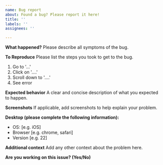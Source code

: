 ```yaml
---
name: Bug report
about: Found a bug? Please report it here!
title: ''
labels: ''
assignees: ''

---
```


**What happened?**
Please describe all symptoms of the bug.

**To Reproduce**
Please list the steps you took to get to the bug.
1. Go to '...'
2. Click on '....'
3. Scroll down to '....'
4. See error

**Expected behavior**
A clear and concise description of what you expected to happen.

**Screenshots**
If applicable, add screenshots to help explain your problem.

**Desktop (please complete the following information):**
 - OS: [e.g. iOS]
 - Browser [e.g. chrome, safari]
 - Version [e.g. 22]

**Additional context**
Add any other context about the problem here.

**Are you working on this issue? (Yes/No)**
